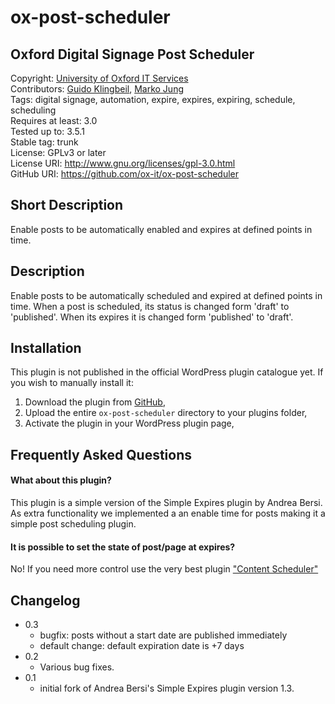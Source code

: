 # ox-post-scheduler
## Oxford Digital Signage Post Scheduler
Copyright: [University of Oxford IT Services](http://www.it.ox.ac.uk)  
Contributors: [Guido Klingbeil](http://www.gklingbeil.net), [Marko Jung](http://mjung.net)  
Tags: digital signage, automation, expire, expires, expiring, schedule, scheduling  
Requires at least: 3.0  
Tested up to: 3.5.1    
Stable tag: trunk  
License: GPLv3 or later  
License URI: http://www.gnu.org/licenses/gpl-3.0.html  
GitHub URI: https://github.com/ox-it/ox-post-scheduler

## Short Description 
Enable posts to be automatically enabled and expires at defined points in time.

## Description
Enable posts to be automatically scheduled and expired at defined points in time. When a post is scheduled, its status is changed form 'draft' to 'published'. When its expires it is changed form 'published' to 'draft'.


## Installation

This plugin is not published in the official WordPress plugin catalogue yet. If you wish to manually install it:

1. Download the plugin from [GitHub](https://github.com/ox-it/ox-post-scheduler),
1. Upload the entire `ox-post-scheduler` directory to your plugins folder, 
1. Activate the plugin in your WordPress plugin page,


## Frequently Asked Questions
#### What about this plugin?
This plugin is a simple version of the Simple Expires plugin by Andrea Bersi. As extra functionality we implemented a an enable time for posts
making it a simple post scheduling plugin.

#### It is possible to set the state of post/page at expires?
No! If you need more control use the very best plugin ["Content Scheduler"](http://wordpress.org/extend/plugins/content-scheduler/)

## Changelog

* 0.3
  * bugfix: posts without a start date are published immediately
  * default change: default expiration date is +7 days
* 0.2
  * Various bug fixes.
* 0.1
  * initial fork of Andrea Bersi's Simple Expires plugin version 1.3.
